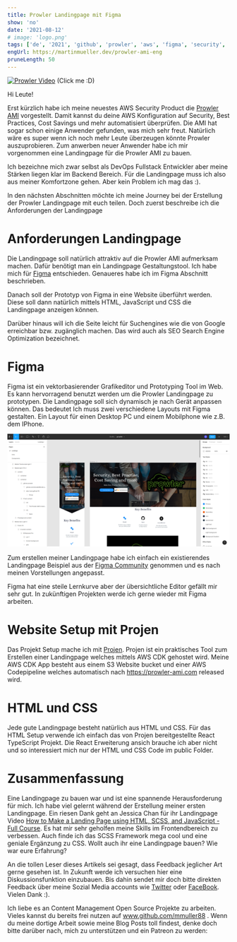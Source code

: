 ```yaml
---
title: Prowler Landingpage mit Figma
show: 'no'
date: '2021-08-12'
# image: 'logo.png'
tags: ['de', '2021', 'github', 'prowler', 'aws', 'figma', 'security', 'nofeed'] #nofeed
engUrl: https://martinmueller.dev/prowler-ami-eng
pruneLength: 50
---
```

[![Prowler Video](https://img.youtube.com/vi/4JYaGylXEMc/0.jpg)](https://www.youtube.com/watch?v=4JYaGylXEMc)
(Click me :D)

Hi Leute!

Erst kürzlich habe ich meine neuestes AWS Security Product die [Prowler AMI](https://martinmueller.dev/prowler-ami) vorgestellt. Damit kannst du deine AWS Konfiguration auf Security, Best Practices, Cost Savings und mehr automatisiert überprüfen. Die AMI hat sogar schon einige Anwender gefunden, was mich sehr freut. Natürlich wäre es super wenn ich noch mehr Leute überzeugen könnte Prowler auszuprobieren. Zum anwerben neuer Anwender habe ich mir vorgenommen eine Landingpage für die Prowler AMI zu bauen.

Ich bezeichne mich zwar selbst als DevOps Fullstack Entwickler aber meine Stärken liegen klar im Backend Bereich. Für die Landingpage muss ich also aus meiner Komfortzone gehen. Aber kein Problem ich mag das :).

In den nächsten Abschnitten möchte ich meine Journey bei der Erstellung der Prowler Landingpage mit euch teilen. Doch zuerst beschreibe ich die Anforderungen der Landingpage

# Anforderungen Landingpage
Die Landingpage soll natürlich attraktiv auf die Prowler AMI aufmerksam machen. Dafür benötigt man ein Landingpage Gestaltungstool. Ich habe mich für [Figma](https://figma.com) entschieden. Genaueres habe ich im Figma Abschnitt beschrieben.

Danach soll der Prototyp von Figma in eine Website überführt werden. Diese soll dann natürlich mittels HTML, JavaScript und CSS die Landingpage anzeigen können.

Darüber hinaus will ich die Seite leicht für Suchengines wie die von Google erreichbar bzw. zugänglich machen. Das wird auch als SEO Search Engine Optimization bezeichnet.

# Figma
Figma ist ein vektorbasierender Grafikeditor und Prototyping Tool im Web. Es kann hervorragend benutzt werden um die Prowler Landingpage zu prototypen. Die Landingpage soll sich dynamisch je nach Gerät anpassen können. Das bedeutet Ich muss zwei verschiedene Layouts mit Figma gestalten. Ein Layout für einen Desktop PC und einem Mobilphone wie z.B. dem IPhone.

![Figma Prowler Landing](https://raw.githubusercontent.com/mmuller88/mmblog/master/content/prowler-landing/figma.png)

Zum erstellen meiner Landingpage habe ich einfach ein existierendes Landingpage Beispiel aus der [Figma Community](https://www.figma.com/community/search?model_type=hub_files&q=landing%20page) genommen und es nach meinen Vorstellungen angepasst.

Figma hat eine steile Lernkurve aber der übersichtliche Editor gefällt mir sehr gut. In zukünftigen Projekten werde ich gerne wieder mit Figma arbeiten.

# Website Setup mit Projen
Das Projekt Setup mache ich mit [Projen](https://github.com/projen/projen). Projen ist ein praktisches Tool zum Erstellen einer Landingpage welches mittels AWS CDK gehostet wird. Meine AWS CDK App besteht aus einem S3 Website bucket und einer AWS Codepipeline welches automatisch nach https://prowler-ami.com released wird.

# HTML und CSS
Jede gute Landingpage besteht natürlich aus HTML und CSS. Für das HTML Setup verwende ich einfach das von Projen bereitgestellte React TypeScript Projekt. Die React Erweiterung ansich brauche ich aber nicht und so interessiert mich nur der HTML und CSS Code im public Folder.

# Zusammenfassung
Eine Landingpage zu bauen war und ist eine spannende Herausforderung für mich. Ich habe viel gelernt während der Erstellung meiner ersten Landingpage. Ein riesen Dank geht an Jessica Chan für ihr Landingpage Video [How to Make a Landing Page using HTML, SCSS, and JavaScript - Full Course](https://www.youtube.com/watch?v=aoQ6S1a32j8). Es hat mir sehr geholfen meine Skills im Frontendbereich zu verbessen. Auch finde ich das SCSS Framework mega cool und eine geniale Ergänzung zu CSS. Wollt auch ihr eine Landingpage bauen? Wie war eure Erfahrung?

An die tollen Leser dieses Artikels sei gesagt, dass Feedback jeglicher Art gerne gesehen ist. In Zukunft werde ich versuchen hier eine Diskussionsfunktion einzubauen. Bis dahin sendet mir doch bitte direkten Feedback über meine Sozial Media accounts wie [Twitter](https://twitter.com/MartinMueller_) oder [FaceBook](https://www.facebook.com/martin.muller.10485). Vielen Dank :).

Ich liebe es an Content Management Open Source Projekte zu arbeiten. Vieles kannst du bereits frei nutzen auf www.github.com/mmuller88 . Wenn du meine dortige Arbeit sowie meine Blog Posts toll findest, denke doch bitte darüber nach, mich zu unterstützen und ein Patreon zu werden:

   